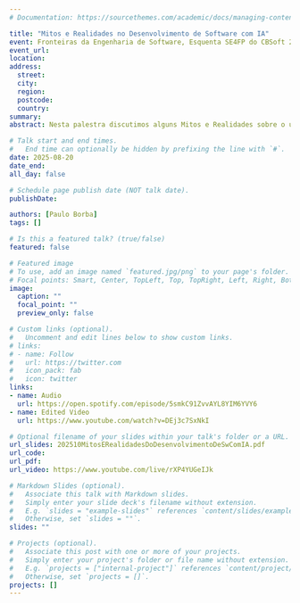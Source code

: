 ```yaml
---
# Documentation: https://sourcethemes.com/academic/docs/managing-content/

title: "Mitos e Realidades no Desenvolvimento de Software com IA"
event: Fronteiras da Engenharia de Software, Esquenta SE4FP do CBSoft 2025 (uma semana antes ministrada na UnB, depois ministrada no Rec'n'Play 2025, para o Banco do Brasil, e na Semana da Computação do IME-USP)
event_url: 
location:
address:
  street:
  city:
  region:
  postcode:
  country:
summary:
abstract: Nesta palestra discutimos alguns Mitos e Realidades sobre o uso de técnicas de Inteligência Artificial, especialmente os LLMs (Large Language Models), para desenvolvimento de software. Explicamos o mecanismo básico de funcionamento dos LLMs e dos Agentes de Engenharia de Software, suas limitações e seus potenciais, e como os mesmos podem atualmente ser utilizados na prática, destacando o que funciona (realidade) e o que é exagero ou puro marketing (mito).

# Talk start and end times.
#   End time can optionally be hidden by prefixing the line with `#`.
date: 2025-08-20
date_end: 
all_day: false

# Schedule page publish date (NOT talk date).
publishDate: 

authors: [Paulo Borba]
tags: []

# Is this a featured talk? (true/false)
featured: false

# Featured image
# To use, add an image named `featured.jpg/png` to your page's folder. 
# Focal points: Smart, Center, TopLeft, Top, TopRight, Left, Right, BottomLeft, Bottom, BottomRight.
image:
  caption: ""
  focal_point: ""
  preview_only: false

# Custom links (optional).
#   Uncomment and edit lines below to show custom links.
# links:
# - name: Follow
#   url: https://twitter.com
#   icon_pack: fab
#   icon: twitter
links:
- name: Audio
  url: https://open.spotify.com/episode/5smkC91ZvvAYL8YIM6YVY6
- name: Edited Video 
  url: https://www.youtube.com/watch?v=DEj3c7SxNkI

# Optional filename of your slides within your talk's folder or a URL.
url_slides: 202510MitosERealidadesDoDesenvolvimentoDeSwComIA.pdf
url_code:
url_pdf:
url_video: https://www.youtube.com/live/rXP4YUGeIJk

# Markdown Slides (optional).
#   Associate this talk with Markdown slides.
#   Simply enter your slide deck's filename without extension.
#   E.g. `slides = "example-slides"` references `content/slides/example-slides.md`.
#   Otherwise, set `slides = ""`.
slides: ""

# Projects (optional).
#   Associate this post with one or more of your projects.
#   Simply enter your project's folder or file name without extension.
#   E.g. `projects = ["internal-project"]` references `content/project/deep-learning/index.md`.
#   Otherwise, set `projects = []`.
projects: []
---
```

